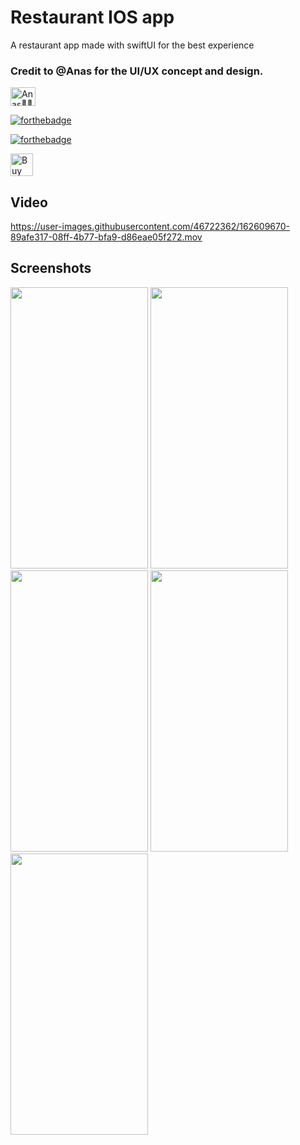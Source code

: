 # Restaurant IOS app
A restaurant app made with swiftUI for the best experience

###  Credit to @Anas for the UI/UX concept and design.
<a href="https://twitter.com/_gulam_anas" target="blank"><img align="center"
      src="https://raw.githubusercontent.com/rahuldkjain/github-profile-readme-generator/master/src/images/icons/Social/twitter.svg"
      alt="Anas👊🏻" height="30" width="40" /></a> 
      
[![forthebadge](https://forthebadge.com/images/badges/built-with-love.svg)](https://forthebadge.com)

[![forthebadge](https://forthebadge.com/images/badges/built-with-swag.svg)](https://forthebadge.com)

<a href='https://ko-fi.com/wycliffn2291' target='_blank'><img height='36' style='border:0px;height:36px;' src='https://az743702.vo.msecnd.net/cdn/kofi2.png?v=0' border='0' alt='Buy Me a Coffee at ko-fi.com' /></a>
      
## Video

https://user-images.githubusercontent.com/46722362/162609670-89afe317-08ff-4b77-bfa9-d86eae05f272.mov
## Screenshots

<img src="https://user-images.githubusercontent.com/46722362/166712262-a6c87a54-2968-4227-abf9-11f6ceb1ae16.png"
      data-canonical-src="https://user-images.githubusercontent.com/46722362/166712262-a6c87a54-2968-4227-abf9-11f6ceb1ae16.png"
       width="220" height="450" />
<img src="https://user-images.githubusercontent.com/46722362/166712303-0aa70090-1a5e-4a62-acfd-60d5ce517871.png"
      data-canonical-src="https://user-images.githubusercontent.com/46722362/166712303-0aa70090-1a5e-4a62-acfd-60d5ce517871.png"
       width="220" height="450" />
<img src="https://user-images.githubusercontent.com/46722362/166712310-6f17f177-b63e-4096-a974-d876d885f754.png"
      data-canonical-src="https://user-images.githubusercontent.com/46722362/166712310-6f17f177-b63e-4096-a974-d876d885f754.png"
       width="220" height="450" />
<img src="https://user-images.githubusercontent.com/46722362/166712318-089a641b-c86c-4371-b78b-49aba8b08b99.png"
      data-canonical-src="https://user-images.githubusercontent.com/46722362/166712318-089a641b-c86c-4371-b78b-49aba8b08b99.png"
       width="220" height="450" />
<img src="https://user-images.githubusercontent.com/46722362/166712329-27b047a2-9cf3-4f02-b5b5-471fdf981547.png"
      data-canonical-src="https://user-images.githubusercontent.com/46722362/166712329-27b047a2-9cf3-4f02-b5b5-471fdf981547.png"
       width="220" height="450" />




    
